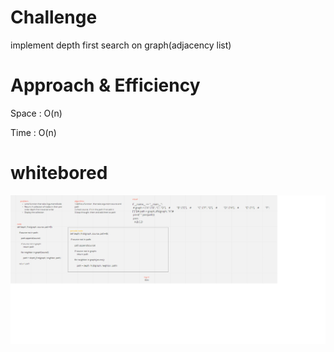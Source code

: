 
# Challenge
implement depth first search on graph(adjacency list)

# Approach & Efficiency

Space : O(n) 

Time : O(n) 

# whitebored
![](code38.png)
